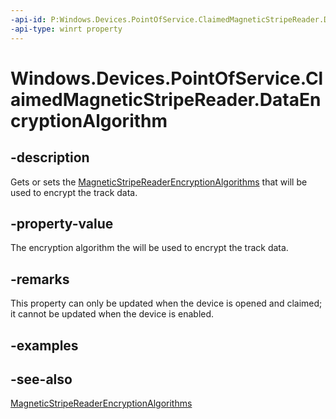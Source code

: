 ----api-id: P:Windows.Devices.PointOfService.ClaimedMagneticStripeReader.DataEncryptionAlgorithm
-api-type: winrt property
---<!-- Property syntaxpublic uint DataEncryptionAlgorithm { get;  set; }--># Windows.Devices.PointOfService.ClaimedMagneticStripeReader.DataEncryptionAlgorithm## -descriptionGets or sets the [MagneticStripeReaderEncryptionAlgorithms](magneticstripereaderencryptionalgorithms.md) that will be used to encrypt the track data.## -property-valueThe encryption algorithm the will be used to encrypt the track data.## -remarksThis property can only be updated when the device is opened and claimed; it cannot be updated when the device is enabled.## -examples## -see-also[MagneticStripeReaderEncryptionAlgorithms](magneticstripereaderencryptionalgorithms.md)